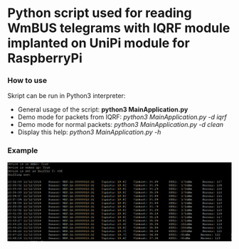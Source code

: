 # Python script used for reading WmBUS telegrams with IQRF module implanted on UniPi module for RaspberryPi

### How to use

Skript can be run in Python3 interpreter:
+ General usage of the script: **python3 MainApplication.py**
+ Demo mode for packets from IQRF: *python3 MainApplication.py -d iqrf*
+ Demo mode for normal packets: *python3 MainApplication.py -d clean*
+ Display this help: *python3 MainApplication.py -h*

### Example

![Screen](./MainExample.png)